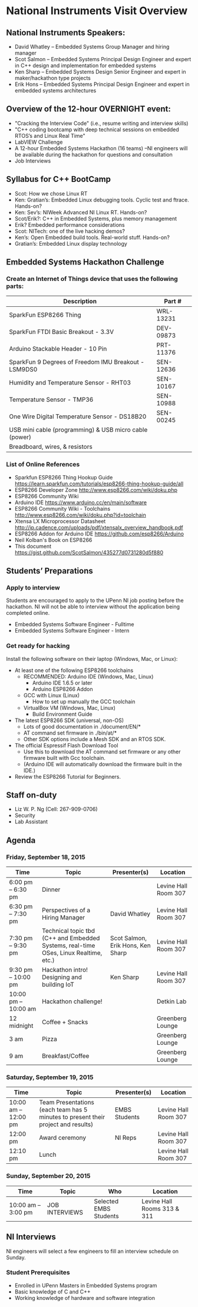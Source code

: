 # National Instruments Visit Overview

## National Instruments Speakers:
* David Whatley – Embedded Systems Group Manager and hiring manager
* Scot Salmon – Embedded Systems Principal Design Engineer and expert in C++ design and implementation for embedded systems
* Ken Sharp – Embedded Systems Design Senior Engineer and expert in maker/hackathon type projects
* Erik Hons – Embedded Systems Principal Design Engineer and expert in embedded systems architectures

## Overview of the 12-hour OVERNIGHT event: 
* "Cracking the Interview Code" (i.e., resume writing and interview skills) 
* "C++ coding bootcamp with deep technical sessions on embedded RTOS’s and Linux Real Time" 
* LabVIEW Challenge
* A 12-hour Embedded Systems Hackathon (16 teams) –NI engineers will be available during the hackathon for questions and consultation
* Job Interviews 

## Syllabus for C++ BootCamp
* Scot: How we chose Linux RT
* Ken: Gratian’s: Embedded Linux debugging tools. Cyclic test and ftrace. Hands-on?
* Ken: Sev’s: NIWeek Advanced NI Linux RT. Hands-on?
* Scot/Erik?: C++ in Embedded Systems, plus memory management
* Erik? Embedded performance considerations
* Scot: NITech: one of the live hacking demos?
* Ken’s: Open Embedded build tools. Real-world stuff. Hands-on?
* Gratian’s: Embedded Linux display technology

## Embedded Systems Hackathon Challenge

### Create an Internet of Things device that uses the following parts: 
| Description | Part #
| ----------- | ------
| SparkFun ESP8266 Thing | WRL-13231
| SparkFun FTDI Basic Breakout - 3.3V | DEV-09873
| Arduino Stackable Header - 10 Pin | PRT-11376
| SparkFun 9 Degrees of Freedom IMU Breakout - LSM9DS0 | SEN-12636
| Humidity and Temperature Sensor - RHT03 | SEN-10167
| Temperature Sensor - TMP36 | SEN-10988
| One Wire Digital Temperature Sensor - DS18B20 | SEN-00245
| USB mini cable (programming) & USB micro cable (power) |
| Breadboard, wires, & resistors | 

### List of Online References
* Sparkfun ESP8266 Thing Hookup Guide https://learn.sparkfun.com/tutorials/esp8266-thing-hookup-guide/all
* ESP8266 Developer Zone http://www.esp8266.com/wiki/doku.php
* ESP8266 Community Wiki 
* Arduino IDE https://www.arduino.cc/en/main/software
* ESP8266 Community Wiki - Toolchains http://www.esp8266.com/wiki/doku.php?id=toolchain
* Xtensa LX Microprocessor Datasheet http://ip.cadence.com/uploads/pdf/xtensalx_overview_handbook.pdf
* ESP8266 Addon for Arduino IDE https://github.com/esp8266/Arduino
* Neil Kolban's Book on ESP8266
* This document https://gist.github.com/ScotSalmon/435277d0731280d5f880

## Students’ Preparations

### Apply to interview
Students are encouraged to apply to the UPenn NI job posting before the hackathon. NI will not be able to interview without the application being completed online.
* Embedded Systems Software Engineer - Fulltime
* Embedded Systems Software Engineer - Intern

### Get ready for hacking
Install the following software on their laptop (Windows, Mac, or Linux):
* At least one of the following ESP8266 toolchains
  * RECOMMENDED: Arduino IDE (Windows, Mac, Linux)
    * Arduino IDE 1.6.5 or later
    * Arduino ESP8266 Addon
  * GCC with Linux (Linux)
    * How to set up manually the GCC toolchain
  * VirtualBox VM (Windows, Mac, Linux)
    * Build Environment Guide
* The latest ESP8266 SDK (universal, non-OS)
  * Lots of good documentation in ./document/EN/*
  * AT command set firmware in ./bin/at/*
  * Other SDK options include a Mesh SDK and an RTOS SDK.
* The official Espressif Flash Download Tool
  * Use this to download the AT command set firmware or any other firmware built with Gcc toolchain.
  * (Arduino IDE will automatically download the firmware built in the IDE.)
* Review the ESP8266 Tutorial for Beginners.

## Staff on-duty
* Liz W. P. Ng (Cell: 267-909-0706)
* Security
* Lab Assistant

## Agenda

### Friday, September 18, 2015 

| Time | Topic | Presenter(s) | Location
| ---- | ----- | ------------ | --------
| 6:00 pm – 6:30 pm | Dinner |  | Levine Hall Room 307
| 6:30 pm – 7:30 pm | Perspectives of a Hiring Manager | David Whatley | Levine Hall Room 307
| 7:30 pm – 9:30 pm | Technical topic tbd (C++ and Embedded Systems, real-time OSes, Linux Realtime, etc.) | Scot Salmon, Erik Hons, Ken Sharp | Levine Hall Room 307
| 9:30 pm – 10:00 pm | Hackathon intro! Designing and building IoT | Ken Sharp | Levine Hall Room 307
| 10:00 pm – 10:00 am | Hackathon challenge! |  | Detkin Lab
| 12 midnight | Coffee + Snacks |  | Greenberg Lounge
| 3 am | Pizza |  | Greenberg Lounge
| 9 am | Breakfast/Coffee |  | Greenberg Lounge

### Saturday, September 19, 2015

| Time | Topic | Presenter(s) | Location
| ---- | ----- | ------------ | --------
| 10:00 am – 12:00 pm | Team Presentations (each team has 5 minutes to present their project and results) | EMBS Students | Levine Hall Room 307
| 12:00 pm | Award ceremony | NI Reps | Levine Hall Room 307
| 12:10 pm | Lunch |  | Levine Hall Room 307

### Sunday, September 20, 2015

| Time | Topic | Who | Location
| ---- | ----- | --- | --------
| 10:00 am – 3:00 pm | JOB INTERVIEWS | Selected EMBS Students | Levine Hall Rooms 313 & 311

## NI Interviews
NI engineers will select a few engineers to fill an interview schedule on Sunday.
### Student Prerequisites
* Enrolled in UPenn Masters in Embedded Systems program
* Basic knowledge of C and C++
* Working knowledge of hardware and software integration